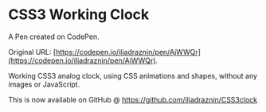 # CSS3 Working Clock

A Pen created on CodePen.

Original URL: [https://codepen.io/iliadraznin/pen/AjWWQr](https://codepen.io/iliadraznin/pen/AjWWQr).

Working CSS3 analog clock, using CSS animations and shapes, without any images or JavaScript.

This is now available on GitHub @ https://github.com/iliadraznin/CSS3clock